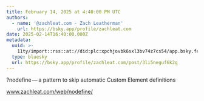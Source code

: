 ```yaml
---
title: February 14, 2025 at 4:40:00 PM UTC
authors:
  - name: '@zachleat.com - Zach Leatherman'
    url: https://bsky.app/profile/zachleat.com
date: 2025-02-14T16:40:00.000Z
metadata:
  uuid: >-
    11ty/import::rss::at://did:plc:xpchjovbk6sxl3bv74z7cs54/app.bsky.feed.post/3li5neguf6k2g
  type: bluesky
  url: https://bsky.app/profile/zachleat.com/post/3li5neguf6k2g
---
```

?nodefine — a pattern to skip automatic Custom Element definitions

www.zachleat.com/web/nodefine/